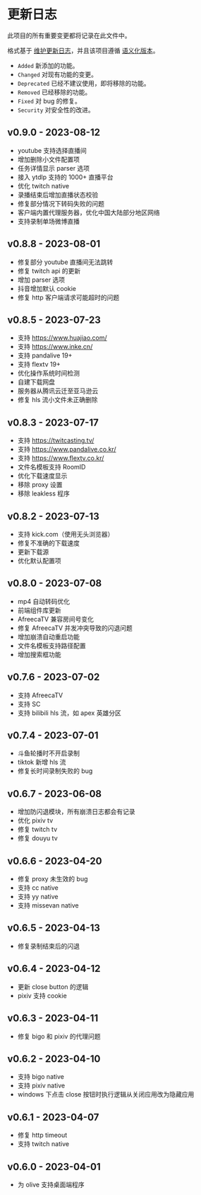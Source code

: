 # 更新日志

此项目的所有重要变更都将记录在此文件中。

格式基于 [维护更新日志](https://keepachangelog.com/en/1.0.0/)，并且该项目遵循 [语义化版本](https://semver.org/spec/v2.0.0.html)。

- `Added` 新添加的功能。
- `Changed` 对现有功能的变更。
- `Deprecated` 已经不建议使用，即将移除的功能。
- `Removed` 已经移除的功能。
- `Fixed` 对 bug 的修复。
- `Security` 对安全性的改进。

## v0.9.0 - 2023-08-12

- youtube 支持选择直播间
- 增加删除小文件配置项
- 任务详情显示 parser 选项
- 接入 ytdlp 支持的 1000+ 直播平台
- 优化 twitch native
- 录播结束后增加直播状态校验
- 修复部分情况下转码失败的问题
- 客户端内置代理服务器，优化中国大陆部分地区网络
- 支持录制单场微博直播

## v0.8.8 - 2023-08-01

- 修复部分 youtube 直播间无法跳转
- 修复 twitch api 的更新
- 增加 parser 选项
- 抖音增加默认 cookie
- 修复 http 客户端请求可能超时的问题

## v0.8.5 - 2023-07-23

- 支持 https://www.huajiao.com/
- 支持 https://www.inke.cn/
- 支持 pandalive 19+
- 支持 flextv 19+
- 优化操作系统时间检测
- 自建下载网盘
- 服务器从腾讯云迁至亚马逊云
- 修复 hls 流小文件未正确删除

## v0.8.3 - 2023-07-17

- 支持 https://twitcasting.tv/
- 支持 https://www.pandalive.co.kr/
- 支持 https://www.flextv.co.kr/
- 文件名模板支持 RoomID
- 优化下载速度显示
- 移除 proxy 设置
- 移除 leakless 程序

## v0.8.2 - 2023-07-13

- 支持 kick.com（使用无头浏览器）
- 修复不准确的下载速度
- 更新下载源
- 优化默认配置项

## v0.8.0 - 2023-07-08

- mp4 自动转码优化
- 前端组件库更新
- AfreecaTV 兼容房间号变化
- 修复 AfreecaTV 并发冲突导致的闪退问题
- 增加崩溃自动重启功能
- 文件名模板支持路径配置
- 增加搜索框功能

## v0.7.6 - 2023-07-02

- 支持 AfreecaTV
- 支持 SC
- 支持 bilibili hls 流，如 apex 英雄分区

## v0.7.4 - 2023-07-01

- 斗鱼轮播时不开启录制
- tiktok 新增 hls 流
- 修复长时间录制失败的 bug

## v0.6.7 - 2023-06-08

- 增加防闪退模块，所有崩溃日志都会有记录
- 优化 pixiv tv
- 修复 twitch tv
- 修复 douyu tv

## v0.6.6 - 2023-04-20

- 修复 proxy 未生效的 bug
- 支持 cc native
- 支持 yy native
- 支持 missevan native

## v0.6.5 - 2023-04-13

- 修复录制结束后的闪退

## v0.6.4 - 2023-04-12

- 更新 close button 的逻辑
- pixiv 支持 cookie

## v0.6.3 - 2023-04-11

- 修复 bigo 和 pixiv 的代理问题

## v0.6.2 - 2023-04-10

- 支持 bigo native
- 支持 pixiv native
- windows 下点击 close 按钮时执行逻辑从关闭应用改为隐藏应用

## v0.6.1 - 2023-04-07

- 修复 http timeout
- 支持 twitch native

## v0.6.0 - 2023-04-01

- 为 olive 支持桌面端程序
